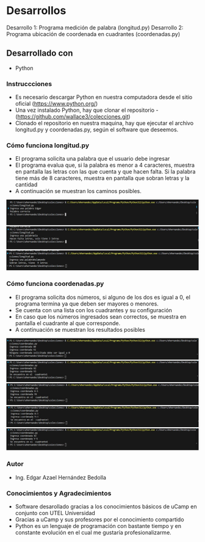 # Desarrollos
Desarrollo 1: Programa medición de palabra (longitud.py)
Desarrollo 2: Programa ubicación de coordenada en cuadrantes (coordenadas.py)

## Desarrollado con
* Python

### Instruccciones
* Es necesario descargar Python en nuestra computadora desde el sitio oficial (https://www.python.org/)
* Una vez instalado Python, hay que clonar el repositorio - (https://github.com/wallace3/colecciones.git)
* Clonado el repositorio en nuestra maquina, hay que ejecutar el archivo longitud.py y coordenadas.py, según el software que deseemos.

### Cómo funciona longitud.py
* El programa solicita una palabra que el usuario debe ingresar
* El programa evalua que, si la palabra es menor a 4 caracteres, muestra en pantalla las letras con las que cuenta y que hacen falta. Si la palabra tiene más de 8 caracteres, muestra en pantalla que sobran letras y la cantidad 
* A continuación se muestran los caminos posibles.

![alt text](caso1.jpg) 
![alt text](caso2.jpg)
![alt text](caso3.jpg)

### Cómo funciona coordenadas.py
* El programa solicita dos números, si alguno de los dos es igual a 0, el programa termina ya que deben ser mayores o menores.
* Se cuenta con una lista con los cuadrantes y su configuración
* En caso que los números ingresados sean correctos, se muestra en pantalla el cuadrante al que corresponde.
* A continuación se muestran los resultados posibles

![alt text](caso1_coordenadas.jpg)
![alt text](cuadrante1.jpg)
![alt text](cuadrante2.jpg)
![alt text](cuadrante3.jpg)
![alt text](cuadrante4.jpg)

### Autor
* Ing. Edgar Azael Hernández Bedolla

### Conocimientos y Agradecimientos
* Software desarollado gracias a los conocimientos básicos de uCamp en conjunto con UTEL Universidad
* Gracias a uCamp y sus profesores por el conocimiento compartido
* Python es un lenguaje de programación con bastante tiempo y en constante evolución en el cual me gustaría profesionalizarme.


